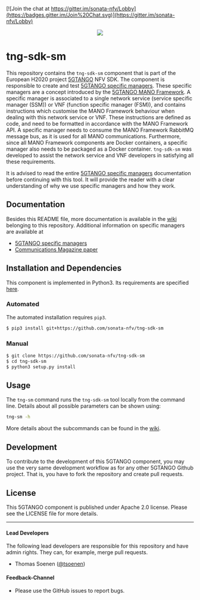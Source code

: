 [![Join the chat at https://gitter.im/sonata-nfv/Lobby](https://badges.gitter.im/Join%20Chat.svg)](https://gitter.im/sonata-nfv/Lobby)

<p align="center"><img src="https://github.com/sonata-nfv/tng-api-gtw/wiki/images/sonata-5gtango-logo-500px.png" /></p>

# tng-sdk-sm

This repository contains the `tng-sdk-sm` component that is part of the European H2020 project [5GTANGO](http://www.5gtango.eu) NFV SDK. The component is responsible to create and test [5GTANGO specific managers](https://github.com/sonata-nfv/son-mano-framework/wiki/Service-and-Function-Specific-Managers). These specific managers are a concept introduced by the [5GTANGO MANO Framework](https://github.com/sonata-nfv/son-mano-framework). A specific manager is associated to a single network service (service specific manager (SSM)) or VNF (function specific manager (FSM)), and contains instructions which customise the MANO Framework behaviour when dealing with this network service or VNF. These instructions are defined as code, and need to be formatted in accordance with the MANO Framework API. A specific manager needs to consume the MANO Framework RabbitMQ message bus, as it is used for all MANO communications. Furthermore, since all MANO Framework components are Docker containers, a specific manager also needs to be packaged as a Docker container. `tng-sdk-sm` was developed to assist the network service and VNF developers in satisfying all these requirements.

It is advised to read the entire [5GTANGO specific managers](https://github.com/sonata-nfv/son-mano-framework/wiki/Service-and-Function-Specific-Managers) documentation before continuing with this tool. It will provide the reader with a clear understanding of why we use specific managers and how they work.

## Documentation

Besides this README file, more documentation is available in the [wiki](https://github.com/sonata-nfv/tng-sdk-sm/wiki) belonging to this repository. Additional information on specific managers are available at

* [5GTANGO specific managers](https://github.com/sonata-nfv/son-mano-framework/wiki/Service-and-Function-Specific-Managers)
* [Communications Magazine paper](https://ieeexplore.ieee.org/abstract/document/8713806)

## Installation and Dependencies

This component is implemented in Python3. Its requirements are specified [here](https://github.com/sonata-nfv/tng-sdk-sm/blob/master/requirements.txt).

### Automated

The automated installation requires `pip3`.

```bash
$ pip3 install git+https://github.com/sonata-nfv/tng-sdk-sm
```

### Manual

```bash
$ git clone https://github.com/sonata-nfv/tng-sdk-sm
$ cd tng-sdk-sm
$ python3 setup.py install
```

## Usage

The `tng-sm` command runs the `tng-sdk-sm` tool locally from the command line. Details about all possible parameters can be shown using:

```bash
tng-sm -h
```

More details about the subcommands can be found in the [wiki](https://github.com/sonata-nfv/tng-sdk-sm/wiki/Usage).

## Development

To contribute to the development of this 5GTANGO component, you may use the very same development workflow as for any other 5GTANGO Github project. That is, you have to fork the repository and create pull requests.

## License

This 5GTANGO component is published under Apache 2.0 license. Please see the LICENSE file for more details.

---
#### Lead Developers

The following lead developers are responsible for this repository and have admin rights. They can, for example, merge pull requests.

- Thomas Soenen ([@tsoenen](https://github.com/tsoenen))

#### Feedback-Channel

* Please use the GitHub issues to report bugs.
